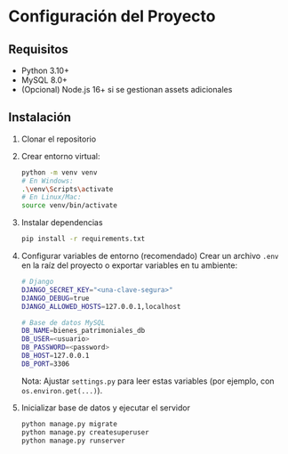 # Configuración del Proyecto

## Requisitos
- Python 3.10+
- MySQL 8.0+
- (Opcional) Node.js 16+ si se gestionan assets adicionales

## Instalación
1. Clonar el repositorio
2. Crear entorno virtual:
   ```bash
   python -m venv venv
   # En Windows:
   .\venv\Scripts\activate
   # En Linux/Mac:
   source venv/bin/activate
   ```

3. Instalar dependencias
   ```bash
   pip install -r requirements.txt
   ```

4. Configurar variables de entorno (recomendado)
   Crear un archivo `.env` en la raíz del proyecto o exportar variables en tu ambiente:
   ```bash
   # Django
   DJANGO_SECRET_KEY="<una-clave-segura>"
   DJANGO_DEBUG=true
   DJANGO_ALLOWED_HOSTS=127.0.0.1,localhost

   # Base de datos MySQL
   DB_NAME=bienes_patrimoniales_db
   DB_USER=<usuario>
   DB_PASSWORD=<password>
   DB_HOST=127.0.0.1
   DB_PORT=3306
   ```

   Nota: Ajustar `settings.py` para leer estas variables (por ejemplo, con `os.environ.get(...)`).

5. Inicializar base de datos y ejecutar el servidor
   ```bash
   python manage.py migrate
   python manage.py createsuperuser
   python manage.py runserver
   ```